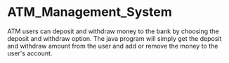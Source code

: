 # ATM_Management_System
ATM users can deposit and withdraw money to the bank by choosing the deposit and withdraw option. The java program will simply get the deposit and withdraw amount from the user and add or remove the money to the user's account.
